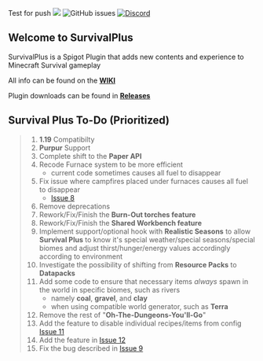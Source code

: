 Test for push
![](https://i.imgur.com/QoigTvL.png)
![GitHub issues](https://img.shields.io/github/issues/Pixelated-Studios/SurvivalPlus.svg)
[![Discord](https://img.shields.io/discord/865652593932632134?label=Discord&logo=Discord&style=plastic)](https://discord.gg/k8wvnZDDTV)

## Welcome to SurvivalPlus
SurvivalPlus is a Spigot Plugin that adds new contents and experience to Minecraft Survival gameplay

All info can be found on the [**WIKI**](https://github.com/Pixelated-Studios/SurvivalPlus/wiki)

Plugin downloads can be found in [**Releases**](https://github.com/Pixelated-Studios/SurvivalPlus/releases)


## Survival Plus To-Do (Prioritized)


> 1. **1.19** Compatibilty
> 2. **Purpur** Support
> 3. Complete shift to the **Paper API**
> 4. Recode Furnace system to be more efficient 
>    * current code sometimes causes all fuel to disappear
> 5. Fix issue where campfires placed under furnaces causes all fuel to disappear 
>    * [Issue 8](https://github.com/Pixelated-Studios/SurvivalPlus/issues/8)
> 6. Remove deprecations
> 7. Rework/Fix/Finish the **Burn-Out torches feature**
> 8. Rework/Fix/Finish the **Shared Workbench feature**
> 9. Implement support/optional hook with **Realistic Seasons** to allow **Survival Plus** to know it's special weather/special seasons/special biomes and adjust  thirst/hunger/energy values accordingly according to environment
> 10. Investigate the possibility of shifting from **Resource Packs** to **Datapacks**
> 11. Add some code to ensure that necessary items *always* spawn in the world in specific biomes, such as rivers
>     * namely **coal**, **gravel**, and **clay**
>     * when using compatible world generator, such as **Terra**
> 12. Remove the rest of "**Oh-The-Dungeons-You'll-Go**"
> 13. Add the feature to disable individual recipes/items from config [Issue 11](https://github.com/Pixelated-Studios/SurvivalPlus/issues/11)
> 14. Add the feature in [Issue 12](https://github.com/Pixelated-Studios/SurvivalPlus/issues/12)
> 15. Fix the bug described in [Issue 9](https://github.com/Pixelated-Studios/SurvivalPlus/issues/9)



